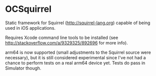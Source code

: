 OCSquirrel
==========

Static framework for Squirrel (http://squirrel-lang.org) capable of being used in iOS applications.

Requires Xcode command line tools to be installed (see http://stackoverflow.com/a/9329325/892696 for more info).

arm64 is now supported (small adjustments to the Squirrel source were necessary), but it is still considered experimental since I've not had a chance to perform tests on a real arm64 device yet. Tests do pass in Simulator though.
